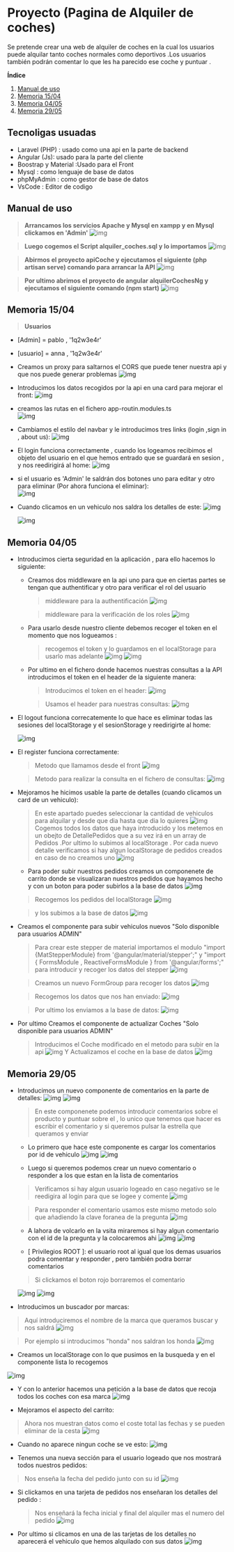 # Proyecto (Pagina de Alquiler de coches)
Se pretende crear una web de alquiler de coches en la cual los usuarios puede alquilar tanto coches normales como deportivos .Los usuarios también podrán comentar lo que les ha parecido ese coche y puntuar .

**Índice**
1. [Manual de uso](#id1)
2. [Memoria 15/04](#id2)
3. [Memoria 04/05](#id3)
4. [Memoria 29/05](#id4)

## Tecnoligas usuadas

* Laravel (PHP) : usado como una api en  la parte de backend 
* Angular (Js): usado para la parte del cliente 
* Boostrap y Material :Usado para el Front
* Mysql : como lenguaje de base de datos
* phpMyAdmin : como gestor de base de datos
* VsCode : Editor de codigo

<div id='id1'/>

## Manual de uso

>**Arrancamos los servicios Apache y Mysql en xampp y en Mysql clickamos en 'Admin'**
![img](./images/01.PNG)

>**Luego cogemos el Script alquiler_coches.sql y lo importamos**
![img](./images/02.PNG)

>**Abirmos el proyecto apiCoche y ejecutamos el siguiente (php artisan serve) comando para arrancar la API** 
![img](./images/03.PNG)

>**Por ultimo abrimos el proyecto de angular alquilerCochesNg y ejecutamos el siguiente comando (npm start)**
![img](./images/04.PNG)

<div id='id2'/>

## Memoria 15/04
>**Usuarios**
* [Admin] = pablo , '1q2w3e4r'
* [usuario] = anna , '1q2w3e4r'

* Creamos un proxy para saltarnos el CORS que puede tener nuestra api y que nos puede generar problemas
    ![img](./images/05.PNG)

* Introducimos los datos recogidos por la api en una card para mejorar el front:
    ![img](./images/06.PNG)

* creamos las rutas en el fichero app-routin.modules.ts   
    ![img](./images/08.PNG)

* Cambiamos el estilo del navbar y le introducimos tres links (login ,sign in , about us):
    ![img](./images/07.PNG)

* El login funciona correctamente , cuando los logeamos recibimos el objeto del usuario en el que hemos entrado  que se guardará en sesion  , y nos reedirigirá al home:
    ![img](./images/09.PNG)

* si el usuario es 'Admin' le saldrán dos botones uno para editar y otro para eliminar (Por ahora funciona el eliminar):   
    ![img](./images/10.PNG)   

* Cuando clicamos en un vehiculo nos saldra los detalles de este:
    ![img](./images/11.PNG) 

    ![img](./images/12.PNG)

<div id='id3'/>

## Memoria 04/05
* Introducimos cierta seguridad en la aplicación , para ello hacemos lo siguiente:
    * Creamos dos middleware en la api uno para que en ciertas partes se tengan que authentificar y otro  para verificar el rol del usuario
        > middleware para la authentificación
        ![img](./images/13.PNG)

        > middleware para la verificación de los roles
        ![img](./images/14.PNG)
    * Para usarlo desde nuestro cliente debemos recoger el token en el momento que nos logueamos :
        > recogemos el token y lo guardamos en el localStorage para usarlo mas adelante
        ![img](./images/15.PNG)
        ![img](./images/16.PNG)

    * Por ultimo en el fichero donde hacemos nuestras consultas a la API introducimos el token en el header de la siguiente manera:
        >Introducimos el token en el header:
        ![img](./images/17.PNG)
        
        >Usamos el header para nuestras consultas:
        ![img](./images/18.PNG)

* El logout funciona correcatemente lo que hace es eliminar todas las sesiones del localStorage y el sesionStorage y reedirigirte al home:

    ![img](./images/19.PNG)

* El register funciona correctamente:
    > Metodo que llamamos desde el front
    ![img](./images/20.PNG)

    > Metodo para realizar la consulta en el fichero de consultas:
    ![img](./images/21.PNG) 

* Mejoramos he hicimos usable la parte de detalles (cuando clicamos un card de un vehiculo):
    > En este apartado puedes seleccionar la cantidad de vehiculos para alquilar y desde que dia hasta que dia lo quieres
    ![img](./images/22.PNG)
    > Cogemos todos los datos que haya introducido y los metemos en un obejto de 
    > DetallePedidos que a su vez irá en un array de Pedidos .Por ultimo lo subimos al localStorage .
    > Por cada nuevo detalle verificamos si hay algun localStorage de pedidos creados en caso de no creamos uno
    ![img](./images/23.PNG)

    * Para poder subir nuestros pedidos creamos un componenete de carrito donde se visualizaran nuestros pedidos que hayamos hecho y con un boton para poder subirlos a la base de datos
    ![img](./images/24.PNG)

    > Recogemos los pedidos del localStorage 
    ![img](./images/25.PNG)

    > y los subimos a la base de datos
    ![img](./images/26.PNG)

* Creamos el componente para subir vehiculos nuevos "Solo disponible para usuarios ADMIN"
    >Para crear este stepper de material importamos el modulo "import {MatStepperModule} from '@angular/material/stepper';" y "import { FormsModule , ReactiveFormsModule  } from  '@angular/forms';" para introducir  y recoger los datos del stepper
    ![img](./images/27.PNG)

    >Creamos un nuevo FormGroup para recoger los datos
    ![img](./images/28.PNG)

    > Recogemos los datos que nos han enviado:
    ![img](./images/29.PNG)

    > Por ultimo los enviamos a la base de datos:
    ![img](./images/30.PNG)

* Por ultimo Creamos el componente de actualizar Coches "Solo disponible para usuarios ADMIN"
    >Introducimos el Coche modificado en el metodo para subir en la api
    ![img](./images/31.PNG)
    > Y Actualizamos el coche en la base de datos
    ![img](./images/32.PNG)

    
<div id='id4'/>

## Memoria 29/05

* Introducimos un nuevo componente de comentarios en la parte de detalles:
   ![img](./images/33.PNG) 
   ![img](./images/34.PNG)

  >En este componenete podemos introducir comentarios sobre el producto y puntuar sobre el
  > , lo unico que tenemos que hacer es escribir el comentario y si queremos pulsar la estrella que queramos y enviar

    * Lo primero que hace este componente es cargar los comentarios por id de vehiculo
    ![img](./images/35.PNG)
    ![img](./images/36.PNG)

    * Luego si queremos podemos crear un nuevo comentario o responder a los que estan en la lista de comentarios
    >Verificamos si hay algun usuario logeado en caso negativo se le reedigira al login para que se logee y comente
    ![img](./images/37.PNG)

    >Para responder el comentario usamos este mismo metodo solo que añadiendo la clave foranea de la pregunta
    ![img](./images/38.PNG)

    * A lahora de volcarlo en la vsita miraremos si hay algun comentario con el id de la pregunta y la colocaremos ahi
    ![img](./images/39.PNG)
    ![img](./images/40.PNG)

    * [ Privilegios ROOT ]: el usuario root al igual que los demas usuarios podra comentar y responder , pero también podra borrar comentarios
    >Si clickamos el boton rojo borraremos el comentario

    ![img](./images/41.PNG)
    ![img](./images/42.PNG)

* Introducimos un buscador por marcas:
>Aquí introduciremos el nombre de la marca que queramos buscar y nos saldrá
  ![img](./images/43.PNG)

  >Por ejemplo si introducimos "honda" nos saldran los honda
  ![img](./images/44.PNG)

   * Creamos un localStorage con lo que pusimos en la busqueda y en el componente lista lo recogemos

  ![img](./images/45.PNG)

   * Y con lo anterior hacemos una petición a la base de datos que recoja todos los coches con esa marca
  ![img](./images/46.PNG)

* Mejoramos el aspecto del carrito:
>Ahora nos muestran datos como el coste total las fechas y se pueden eliminar de la cesta
  ![img](./images/47.PNG)   

  * Cuando no aparece ningun coche se ve esto:
  ![img](./images/48.PNG)  

* Tenemos una nueva sección para el usuario logeado que nos mostrará todos nuestros pedidos:
>Nos enseña la fecha del pedido junto con su id
  ![img](./images/49.PNG)

  * Si clickamos en una tarjeta de pedidos nos enseñaran los detalles del pedido :
    >Nos enseñará la fecha inicial y final del alquiler mas el numero del pedido
  ![img](./images/50.PNG)

  * Por ultimo si clicamos en una de las tarjetas de los detalles no aparecerá el vehiculo que hemos alquilado con sus datos
  ![img](./images/51.PNG)                 






